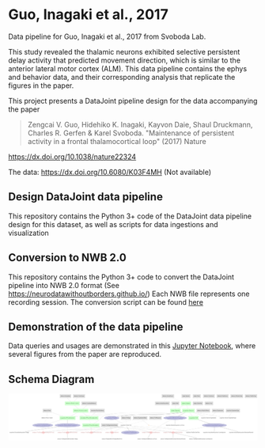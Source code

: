 # Guo, Inagaki et al., 2017
Data pipeline for Guo, Inagaki et al., 2017 from Svoboda Lab.

This study revealed the thalamic neurons exhibited selective persistent delay activity that predicted movement direction, which is similar to the anterior lateral motor cortex (ALM). This data pipeline contains the ephys and behavior data, and their corresponding analysis that replicate the figures in the paper.

This project presents a DataJoint pipeline design for the data accompanying the paper
> Zengcai V. Guo, Hidehiko K. Inagaki, Kayvon Daie, Shaul Druckmann, Charles R. Gerfen & Karel Svoboda. "Maintenance of persistent activity in a frontal thalamocortical loop" (2017) Nature

https://dx.doi.org/10.1038/nature22324

The data: https://dx.doi.org/10.6080/K03F4MH (Not available)

## Design DataJoint data pipeline 
This repository contains the Python 3+ code of the DataJoint data pipeline design for this dataset, as well as scripts for data ingestions and visualization

## Conversion to NWB 2.0
This repository contains the Python 3+ code to convert the DataJoint pipeline into NWB 2.0 format (See https://neurodatawithoutborders.github.io/)
Each NWB file represents one recording session. The conversion script can be found [here](scripts/datajoint_to_nwb.py)

## Demonstration of the data pipeline
Data queries and usages are demonstrated in this [Jupyter Notebook](notebooks/guo-inagaki-2017_example.ipynb), where several figures from the paper are reproduced. 

## Schema Diagram
![ERD of the entire data pipeline](images/all_erd.png)





